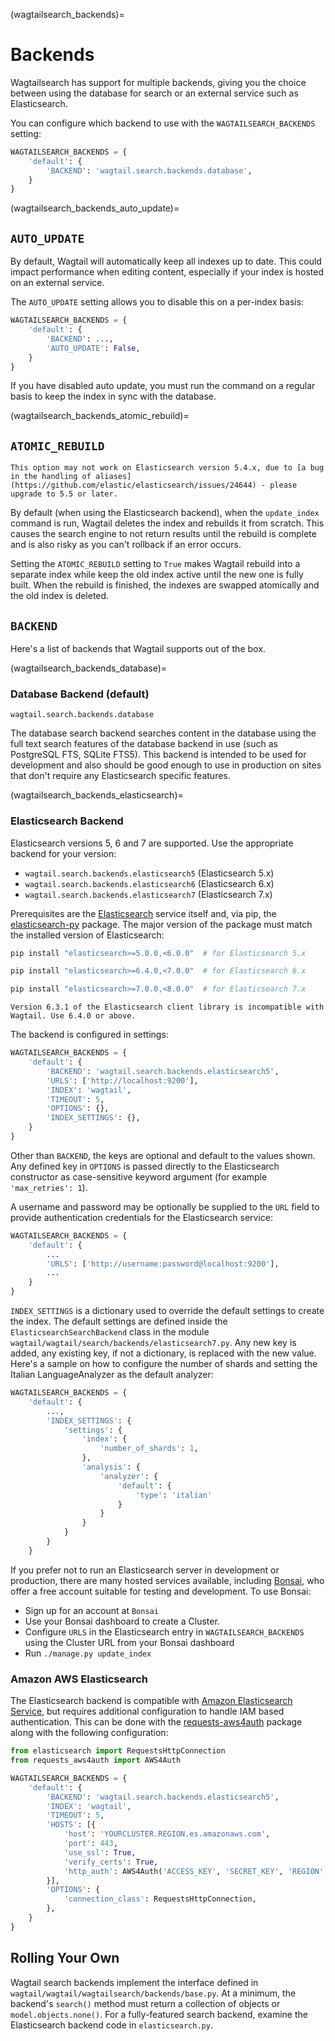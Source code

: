 (wagtailsearch_backends)=

# Backends

Wagtailsearch has support for multiple backends, giving you the choice between using the database for search or an external service such as Elasticsearch.

You can configure which backend to use with the `WAGTAILSEARCH_BACKENDS` setting:

```python
WAGTAILSEARCH_BACKENDS = {
    'default': {
        'BACKEND': 'wagtail.search.backends.database',
    }
}
```

(wagtailsearch_backends_auto_update)=

## `AUTO_UPDATE`

By default, Wagtail will automatically keep all indexes up to date. This could impact performance when editing content, especially if your index is hosted on an external service.

The `AUTO_UPDATE` setting allows you to disable this on a per-index basis:

```python
WAGTAILSEARCH_BACKENDS = {
    'default': {
        'BACKEND': ...,
        'AUTO_UPDATE': False,
    }
}
```

If you have disabled auto update, you must run the [](update_index) command on a regular basis to keep the index in sync with the database.

(wagtailsearch_backends_atomic_rebuild)=

## `ATOMIC_REBUILD`

```{warning}
This option may not work on Elasticsearch version 5.4.x, due to [a bug in the handling of aliases](https://github.com/elastic/elasticsearch/issues/24644) - please upgrade to 5.5 or later.
```

By default (when using the Elasticsearch backend), when the `update_index` command is run, Wagtail deletes the index and rebuilds it from scratch. This causes the search engine to not return results until the rebuild is complete and is also risky as you can't rollback if an error occurs.

Setting the `ATOMIC_REBUILD` setting to `True` makes Wagtail rebuild into a separate index while keep the old index active until the new one is fully built. When the rebuild is finished, the indexes are swapped atomically and the old index is deleted.

## `BACKEND`

Here's a list of backends that Wagtail supports out of the box.

(wagtailsearch_backends_database)=

### Database Backend (default)

`wagtail.search.backends.database`

The database search backend searches content in the database using the full text search features of the database backend in use (such as PostgreSQL FTS, SQLite FTS5).
This backend is intended to be used for development and also should be good enough to use in production on sites that don't require any Elasticsearch specific features.

(wagtailsearch_backends_elasticsearch)=

### Elasticsearch Backend

Elasticsearch versions 5, 6 and 7 are supported. Use the appropriate backend for your version:

-   `wagtail.search.backends.elasticsearch5` (Elasticsearch 5.x)
-   `wagtail.search.backends.elasticsearch6` (Elasticsearch 6.x)
-   `wagtail.search.backends.elasticsearch7` (Elasticsearch 7.x)

Prerequisites are the [Elasticsearch](https://www.elastic.co/downloads/elasticsearch) service itself and, via pip, the [elasticsearch-py](https://elasticsearch-py.readthedocs.org) package. The major version of the package must match the installed version of Elasticsearch:

```sh
pip install "elasticsearch>=5.0.0,<6.0.0"  # for Elasticsearch 5.x
```

```sh
pip install "elasticsearch>=6.4.0,<7.0.0"  # for Elasticsearch 6.x
```

```sh
pip install "elasticsearch>=7.0.0,<8.0.0"  # for Elasticsearch 7.x
```

```{warning}
Version 6.3.1 of the Elasticsearch client library is incompatible with Wagtail. Use 6.4.0 or above.
```

The backend is configured in settings:

```python
WAGTAILSEARCH_BACKENDS = {
    'default': {
        'BACKEND': 'wagtail.search.backends.elasticsearch5',
        'URLS': ['http://localhost:9200'],
        'INDEX': 'wagtail',
        'TIMEOUT': 5,
        'OPTIONS': {},
        'INDEX_SETTINGS': {},
    }
}
```

Other than `BACKEND`, the keys are optional and default to the values shown. Any defined key in `OPTIONS` is passed directly to the Elasticsearch constructor as case-sensitive keyword argument (for example `'max_retries': 1`).

A username and password may be optionally be supplied to the `URL` field to provide authentication credentials for the Elasticsearch service:

```python
WAGTAILSEARCH_BACKENDS = {
    'default': {
        ...
        'URLS': ['http://username:password@localhost:9200'],
        ...
    }
}
```

`INDEX_SETTINGS` is a dictionary used to override the default settings to create the index. The default settings are defined inside the `ElasticsearchSearchBackend` class in the module `wagtail/wagtail/search/backends/elasticsearch7.py`. Any new key is added, any existing key, if not a dictionary, is replaced with the new value. Here's a sample on how to configure the number of shards and setting the Italian LanguageAnalyzer as the default analyzer:

```python
WAGTAILSEARCH_BACKENDS = {
    'default': {
        ...,
        'INDEX_SETTINGS': {
            'settings': {
                'index': {
                    'number_of_shards': 1,
                },
                'analysis': {
                    'analyzer': {
                        'default': {
                            'type': 'italian'
                        }
                    }
                }
            }
        }
    }
```

If you prefer not to run an Elasticsearch server in development or production, there are many hosted services available, including [Bonsai](https://bonsai.io/), who offer a free account suitable for testing and development. To use Bonsai:

-   Sign up for an account at `Bonsai`
-   Use your Bonsai dashboard to create a Cluster.
-   Configure `URLS` in the Elasticsearch entry in `WAGTAILSEARCH_BACKENDS` using the Cluster URL from your Bonsai dashboard
-   Run `./manage.py update_index`

### Amazon AWS Elasticsearch

The Elasticsearch backend is compatible with [Amazon Elasticsearch Service](https://aws.amazon.com/elasticsearch-service/), but requires additional configuration to handle IAM based authentication. This can be done with the [requests-aws4auth](https://pypi.python.org/pypi/requests-aws4auth) package along with the following configuration:

```python
from elasticsearch import RequestsHttpConnection
from requests_aws4auth import AWS4Auth

WAGTAILSEARCH_BACKENDS = {
    'default': {
        'BACKEND': 'wagtail.search.backends.elasticsearch5',
        'INDEX': 'wagtail',
        'TIMEOUT': 5,
        'HOSTS': [{
            'host': 'YOURCLUSTER.REGION.es.amazonaws.com',
            'port': 443,
            'use_ssl': True,
            'verify_certs': True,
            'http_auth': AWS4Auth('ACCESS_KEY', 'SECRET_KEY', 'REGION', 'es'),
        }],
        'OPTIONS': {
            'connection_class': RequestsHttpConnection,
        },
    }
}
```

## Rolling Your Own

Wagtail search backends implement the interface defined in `wagtail/wagtail/wagtailsearch/backends/base.py`. At a minimum, the backend's `search()` method must return a collection of objects or `model.objects.none()`. For a fully-featured search backend, examine the Elasticsearch backend code in `elasticsearch.py`.
